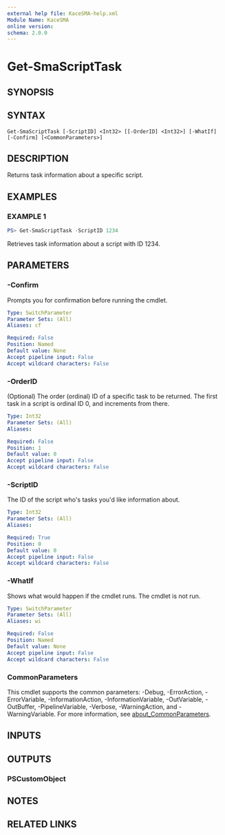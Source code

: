 ```yaml
---
external help file: KaceSMA-help.xml
Module Name: KaceSMA
online version:
schema: 2.0.0
---
```


# Get-SmaScriptTask

## SYNOPSIS

## SYNTAX

```
Get-SmaScriptTask [-ScriptID] <Int32> [[-OrderID] <Int32>] [-WhatIf] [-Confirm] [<CommonParameters>]
```

## DESCRIPTION
Returns task information about a specific script.

## EXAMPLES

### EXAMPLE 1
```powershell
PS> Get-SmaScriptTask -ScriptID 1234
```

Retrieves task information about a script with ID 1234.

## PARAMETERS

### -Confirm
Prompts you for confirmation before running the cmdlet.

```yaml
Type: SwitchParameter
Parameter Sets: (All)
Aliases: cf

Required: False
Position: Named
Default value: None
Accept pipeline input: False
Accept wildcard characters: False
```

### -OrderID
(Optional) The order (ordinal) ID of a specific task to be returned.
The first task in a script is ordinal ID 0, and increments from there.

```yaml
Type: Int32
Parameter Sets: (All)
Aliases:

Required: False
Position: 1
Default value: 0
Accept pipeline input: False
Accept wildcard characters: False
```

### -ScriptID
The ID of the script who's tasks you'd like information about.

```yaml
Type: Int32
Parameter Sets: (All)
Aliases:

Required: True
Position: 0
Default value: 0
Accept pipeline input: False
Accept wildcard characters: False
```

### -WhatIf
Shows what would happen if the cmdlet runs.
The cmdlet is not run.

```yaml
Type: SwitchParameter
Parameter Sets: (All)
Aliases: wi

Required: False
Position: Named
Default value: None
Accept pipeline input: False
Accept wildcard characters: False
```

### CommonParameters
This cmdlet supports the common parameters: -Debug, -ErrorAction, -ErrorVariable, -InformationAction, -InformationVariable, -OutVariable, -OutBuffer, -PipelineVariable, -Verbose, -WarningAction, and -WarningVariable. For more information, see [about_CommonParameters](http://go.microsoft.com/fwlink/?LinkID=113216).

## INPUTS

## OUTPUTS

### PSCustomObject
## NOTES

## RELATED LINKS
